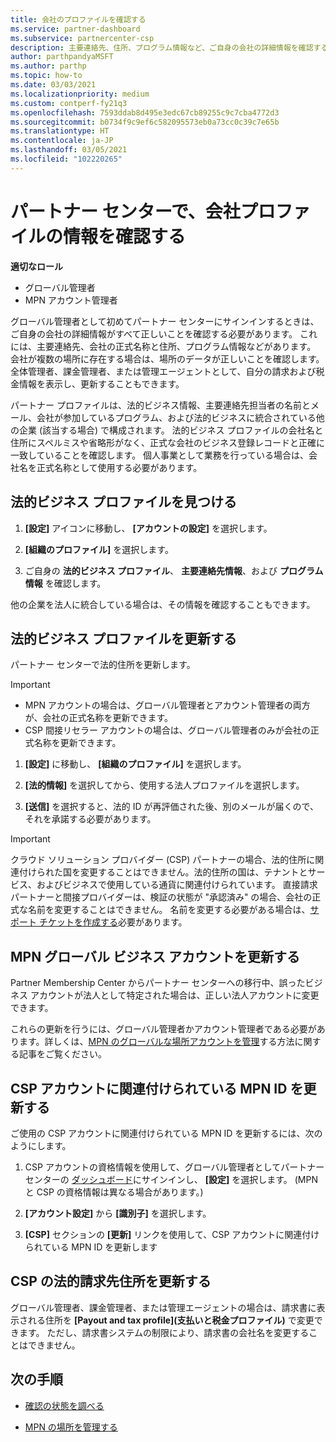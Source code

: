 ```yaml
---
title: 会社のプロファイルを確認する
ms.service: partner-dashboard
ms.subservice: partnercenter-csp
description: 主要連絡先、住所、プログラム情報など、ご自身の会社の詳細情報を確認する方法について説明します。 また、法的住所や請求先住所を更新することもできます。
author: parthpandyaMSFT
ms.author: parthp
ms.topic: how-to
ms.date: 03/03/2021
ms.localizationpriority: medium
ms.custom: contperf-fy21q3
ms.openlocfilehash: 7593ddab8d495e3edc67cb89255c9c7cba4772d3
ms.sourcegitcommit: b0734f9c9ef6c582095573eb0a73cc0c39c7e65b
ms.translationtype: HT
ms.contentlocale: ja-JP
ms.lasthandoff: 03/05/2021
ms.locfileid: "102220265"
---
```

# <a name="verify-your-company-profile-information-in-partner-center"></a>パートナー センターで、会社プロファイルの情報を確認する

**適切なロール**

- グローバル管理者
- MPN アカウント管理者

グローバル管理者として初めてパートナー センターにサインインするときは、ご自身の会社の詳細情報がすべて正しいことを確認する必要があります。 これには、主要連絡先、会社の正式名称と住所、プログラム情報などがあります。 会社が複数の場所に存在する場合は、場所のデータが正しいことを確認します。 全体管理者、課金管理者、または管理エージェントとして、自分の請求および税金情報を表示し、更新することもできます。

パートナー プロファイルは、法的ビジネス情報、主要連絡先担当者の名前とメール、会社が参加しているプログラム、および法的ビジネスに統合されている他の企業 (該当する場合) で構成されます。 法的ビジネス プロファイルの会社名と住所にスペルミスや省略形がなく、正式な会社のビジネス登録レコードと正確に一致していることを確認します。 個人事業として業務を行っている場合は、会社名を正式名称として使用する必要があります。



## <a name="locate-the-legal-business-profile"></a>法的ビジネス プロファイルを見つける

1. **[設定]** アイコンに移動し、 **[アカウントの設定]** を選択します。
 
1. **[組織のプロファイル]** を選択します。 

2. ご自身の **法的ビジネス プロファイル**、 **主要連絡先情報**、および **プログラム情報** を確認します。

他の企業を法人に統合している場合は、その情報を確認することもできます。 

## <a name="update-your-legal-business-profile"></a>法的ビジネス プロファイルを更新する

パートナー センターで法的住所を更新します。

>[!Important]
>- MPN アカウントの場合は、グローバル管理者とアカウント管理者の両方が、会社の正式名称を更新できます。
>- CSP 間接リセラー アカウントの場合は、グローバル管理者のみが会社の正式名称を更新できます。 

1. **[設定]** に移動し、 **[組織のプロファイル]** を選択します。

2. **[法的情報]** を選択してから、使用する法人プロファイルを選択します。
 
1. **[送信]** を選択すると、法的 ID が再評価された後、別のメールが届くので、それを承諾する必要があります。

>[!Important]
>クラウド ソリューション プロバイダー (CSP) パートナーの場合、法的住所に関連付けられた国を変更することはできません。法的住所の国は、テナントとサービス、およびビジネスで使用している通貨に関連付けられています。 直接請求パートナーと間接プロバイダーは、検証の状態が "承認済み" の場合、会社の正式な名前を変更することはできません。 名前を変更する必要がある場合は、[サポート チケットを作成する](https://partner.microsoft.com/dashboard/support/servicerequests/create?stage=2&topicid=eb74583c-61b3-2124-bffc-00920e0ae772)必要があります。


## <a name="update-your-mpn-global-business-account"></a>MPN グローバル ビジネス アカウントを更新する

Partner Membership Center からパートナー センターへの移行中、誤ったビジネス アカウントが法人として特定された場合は、正しい法人アカウントに変更できます。

これらの更新を行うには、グローバル管理者かアカウント管理者である必要があります。詳しくは、[MPN のグローバルな場所アカウントを管理](manage-locations.md)する方法に関する記事をご覧ください。


## <a name="update-your-mpn-id-associated-with-your-csp-account"></a>CSP アカウントに関連付けられている MPN ID を更新する

ご使用の CSP アカウントに関連付けられている MPN ID を更新するには、次のようにします。

1. CSP アカウントの資格情報を使用して、グローバル管理者としてパートナー センターの [ダッシュボード](https://partner.microsoft.com/dashboard/home)にサインインし、 **[設定]** を選択します。 (MPN と CSP の資格情報は異なる場合があります。)
 
1. **[アカウント設定]** から **[識別子]** を選択します。

1. **[CSP]** セクションの **[更新]** リンクを使用して、CSP アカウントに関連付けられている MPN ID を更新します 


## <a name="update-your-csp-legal-billing-address"></a>CSP の法的請求先住所を更新する

グローバル管理者、課金管理者、または管理エージェントの場合は、請求書に表示される住所を **[Payout and tax profile]\(支払いと税金プロファイル\)** で変更できます。 ただし、請求書システムの制限により、請求書の会社名を変更することはできません。



## <a name="next-steps"></a>次の手順

- [確認の状態を調べる](verification-responses.md)

- [MPN の場所を管理する](manage-locations.md)
